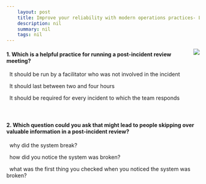```yaml
---
    layout: post
    title: Improve your reliability with modern operations practices- Learning from failure - Helpful practices for learning from failure
    description: nil
    summary: nil
    tags: nil
---
```



 <a target="_blank" href="https://docs.microsoft.com/en-us/learn/modules/improve-reliability-failure/7-practices/"><i class="fas fa-external-link-alt"></i> </a>
 <img align="right" src="https://docs.microsoft.com/en-us/learn/achievements/improve-reliability-failure.svg">
####  1. Which is a helpful practice for running a post-incident review meeting?


<i class='fas fa-check-square' style='color: Dodgerblue;'></i> &nbsp;&nbsp;It should be run by a facilitator who was not involved in the incident

<i class='far fa-square'></i> &nbsp;&nbsp;It should last between two and four hours

<i class='far fa-square'></i> &nbsp;&nbsp;It should be required for every incident to which the team responds
<br />
<br />
<br />

####  2. Which question could you ask that might lead to people skipping over valuable information in a post-incident review?


<i class='fas fa-check-square' style='color: Dodgerblue;'></i> &nbsp;&nbsp;why did the system break?

<i class='far fa-square'></i> &nbsp;&nbsp;how did you notice the system was broken?

<i class='far fa-square'></i> &nbsp;&nbsp;what was the first thing you checked when you noticed the system was broken?
<br />
<br />
<br />
